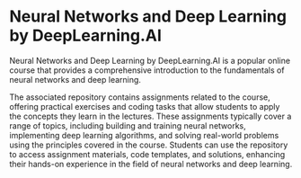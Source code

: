 # Neural Networks and Deep Learning by DeepLearning.AI
 
Neural Networks and Deep Learning by DeepLearning.AI is a popular online course that provides a comprehensive introduction to the fundamentals of neural networks and deep learning. 

The associated repository contains assignments related to the course, offering practical exercises and coding tasks that allow students to apply the concepts they learn in the lectures. These assignments typically cover a range of topics, including building and training neural networks, implementing deep learning algorithms, and solving real-world problems using the principles covered in the course. Students can use the repository to access assignment materials, code templates, and solutions, enhancing their hands-on experience in the field of neural networks and deep learning.

